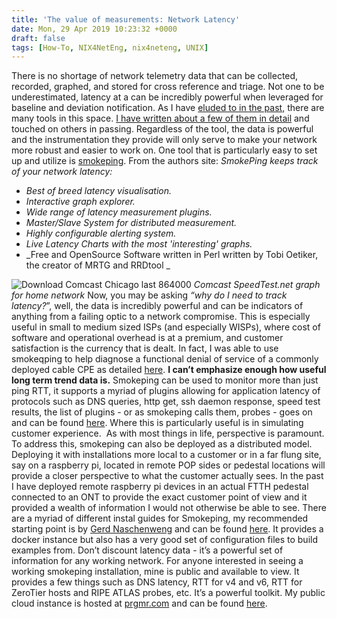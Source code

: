 ```yaml
---
title: 'The value of measurements: Network Latency'
date: Mon, 29 Apr 2019 10:23:32 +0000
draft: false
tags: [How-To, NIX4NetEng, nix4neteng, UNIX]
---
```


There is no shortage of network telemetry data that can be collected, recorded, graphed, and stored for cross reference and triage. Not one to be underestimated, latency at a can be incredibly powerful when leveraged for baseline and deviation notification. As I have [eluded to in the past,](https://www.forwardingplane.net/2018/02/strategy-series-view-outside-network/) there are many tools in this space. [I have written about a few of them in detail](https://netbeez.net/blog/how-to-leverage-latency-testing-and-long-term-trend-collection/) and touched on others in passing. Regardless of the tool, the data is powerful and the instrumentation they provide will only serve to make your network more robust and easier to work on. One tool that is particularly easy to set up and utilize is [smokeping](https://oss.oetiker.ch/smokeping/). From the authors site: _SmokePing keeps track of your network latency:_

*   _Best of breed latency visualisation._
*   _Interactive graph explorer._
*   _Wide range of latency measurement plugins._
*   _Master/Slave System for distributed measurement._
*   _Highly configurable alerting system._
*   _Live Latency Charts with the most 'interesting' graphs._
*   _Free and OpenSource Software written in Perl written by Tobi Oetiker, the creator of MRTG and RRDtool _

![Download Comcast Chicago last 864000](https://www.forwardingplane.net/wp-content/uploads/2019/04/download_Comcast_Chicago_last_864000.png "download_Comcast_Chicago_last_864000.png") _Comcast SpeedTest.net graph for home network_ Now, you may be asking _“why do I need to track latency?_”, well, the data is incredibly powerful and can be indicators of anything from a failing optic to a network compromise. This is especially useful in small to medium sized ISPs (and especially WISPs), where cost of software and operational overhead is at a premium, and customer satisfaction is the currency that is dealt. In fact, I was able to use smokeqping to help diagnose a functional denial of service of a commonly deployed cable CPE as detailed [here](https://forums.businesshelp.comcast.com/t5/IPV6/Reproducible-denial-of-service-of-Netgear-CPE-running-native/m-p/31597#M787). **I can’t emphasize enough how useful long term trend data is.** Smokeping can be used to monitor more than just ping RTT, it supports a myriad of plugins allowing for application latency of protocols such as DNS queries, http get, ssh daemon response, speed test results, the list of plugins - or as smokeping calls them, probes - goes on and can be found [here](https://oss.oetiker.ch/smokeping/probe/index.en.html). Where this is particularly useful is in simulating customer experience.  As with most things in life, perspective is paramount. To address this, smokeping can also be deployed as a distributed model. Deploying it with installations more local to a customer or in a far flung site, say on a raspberry pi, located in remote POP sides or pedestal locations will provide a closer perspective to what the customer actually sees. In the past I have deployed remote raspberry pi devices in an actual FTTH pedestal connected to an ONT to provide the exact customer point of view and it provided a wealth of information I would not otherwise be able to see. There are a myriad of different instal guides for Smokeping, my recommended starting point is by [Gerd Naschenweng](https://github.com/magicdude4eva) and can be found [here](https://github.com/magicdude4eva/docker-smokeping). It provides a docker instance but also has a very good set of configuration files to build examples from. Don’t discount latency data - it’s a powerful set of information for any working network. For anyone interested in seeing a working smokeping installation, mine is public and available to view. It provides a few things such as DNS latency, RTT for v4 and v6, RTT for ZeroTier hosts and RIPE ATLAS probes, etc. It’s a powerful toolkit. My public cloud instance is hosted at [prgmr.com](http://www.prgmr.com) and can be found [here](https://watcher.forwardingplane.net/smokeping/smokeping.cgi).